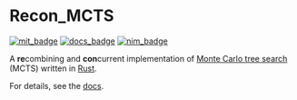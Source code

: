 # Recon_MCTS

[![mit_badge]][mit_url]
[![docs_badge]][docs_url]
[![nim_badge]][nim_url]

A <b>re</b>combining and <b>con</b>current implementation of [Monte Carlo tree
search][mcts] (MCTS) written in [Rust][rust].

For details, see the [docs][docs_url].

[rust]: https://www.rust-lang.org/
[mcts]: https://en.wikipedia.org/wiki/Monte_Carlo_tree_search
[mit_badge]: https://img.shields.io/badge/license-MIT-blue.svg
[mit_url]: https://github.com/trtsl/recon_mcts/blob/master/LICENSE
[docs_badge]: https://img.shields.io/badge/docs-online-blue.svg
[docs_url]: https://trtsl.github.io/recon_mcts/recon_mcts/index.html
[nim_badge]: https://img.shields.io/badge/demo-nim-blue.svg
[nim_url]: https://trtsl.github.io/recon_mcts/recon_mcts_test_nim/index.html
